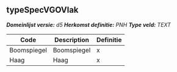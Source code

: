 ﻿## typeSpecVGOVlak

*__Domeinlijst versie:__ d5*
*__Herkomst definitie:__ PNH*
*__Type veld:__ TEXT*

|__Code__ |__Description__ |__Definitie__	|
|	---	|	---	|   ---	| 
| Boomspiegel | Boomspiegel | x |
| Haag | Haag | x |
